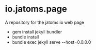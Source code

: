 # io.jatoms.page
A repository for the jatoms.io web page

* gem install jekyll bundler
* bundle install
* bundle exec jekyll serve --host=0.0.0.0